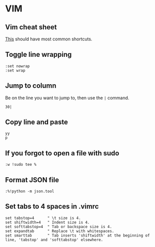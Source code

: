 # VIM

## Vim cheat sheet
[This](https://vim.rtorr.com/) should have most common shortcuts.

## Toggle line wrapping
```vim
:set nowrap
:set wrap
```

## Jump to column
Be on the line you want to jump to, then use the `|` command.
```vim
30|
```

## Copy line and paste
```vim
yy
p
```

## If you forgot to open a file with sudo
```vim
:w !sudo tee %
```

## Format JSON file
```vim
:%!python -m json.tool
```

## Set tabs to 4 spaces in .vimrc
```vim
set tabstop=4      " \t size is 4.
set shiftwidth=4   " Indent size is 4.
set softtabstop=4  " Tab or backspace size is 4.
set expandtab      " Replace \t with whitespaces.
set smarttab       " Tab inserts 'shiftwidth' at the beginning of line, 'tabstop' and 'softtabstop' elsewhere.
```
